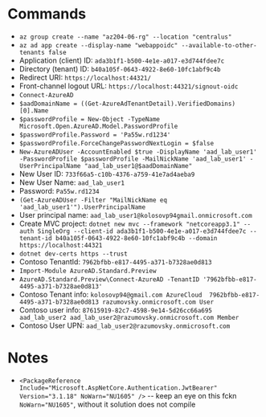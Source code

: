 # Commands

- `az group create --name "az204-06-rg" --location "centralus"`
- `az ad app create --display-name "webappoidc" --available-to-other-tenants false`
- Application (client) ID: `ada3b1f1-b500-4e1e-a017-e3d744fdee7c`
- Directory (tenant) ID: `b40a105f-0643-4922-8e60-10fc1abf9c4b`
- Redirect URI: `https://localhost:44321/`
- Front-channel logout URL: `https://localhost:44321/signout-oidc`
- `Connect-AzureAD`
- `$aadDomainName = ((Get-AzureAdTenantDetail).VerifiedDomains)[0].Name`
- `$passwordProfile = New-Object -TypeName Microsoft.Open.AzureAD.Model.PasswordProfile`
- `$passwordProfile.Password = 'Pa55w.rd1234'`
- `$passwordProfile.ForceChangePasswordNextLogin = $false`
- `New-AzureADUser -AccountEnabled $true -DisplayName 'aad_lab_user1' -PasswordProfile $passwordProfile -MailNickName 'aad_lab_user1' -UserPrincipalName "aad_lab_user1@$aadDomainName"`
- New User ID: `733f66a5-c10b-4376-a759-41e7ad4aeba9`
- New User Name: `aad_lab_user1`
- Password: `Pa55w.rd1234`
- `(Get-AzureADUser -Filter "MailNickName eq 'aad_lab_user1'").UserPrincipalName`
- User principal name: `aad_lab_user1@kolosovp94gmail.onmicrosoft.com`
- Create MVC project: `dotnet new mvc --framework "netcoreapp3.1" --auth SingleOrg --client-id ada3b1f1-b500-4e1e-a017-e3d744fdee7c --tenant-id b40a105f-0643-4922-8e60-10fc1abf9c4b --domain https://localhost:44321`
- `dotnet dev-certs https --trust`
- Contoso TenantId: `7962bfbb-e817-4495-a371-b7328ae0d813`
- `Import-Module AzureAD.Standard.Preview`
- `AzureAD.Standard.Preview\Connect-AzureAD -TenantID '7962bfbb-e817-4495-a371-b7328ae0d813'`
- Contoso Tenant info: `kolosovp94@gmail.com AzureCloud  7962bfbb-e817-4495-a371-b7328ae0d813 razumovsky.onmicrosoft.com User`
- Contoso user info: `87615919-82c7-4598-9e14-5d26cc66a695 aad_lab_user2 aad_lab_user2@razumovsky.onmicrosoft.com Member`
- Contoso User UPN: `aad_lab_user2@razumovsky.onmicrosoft.com`


# Notes

- `<PackageReference Include="Microsoft.AspNetCore.Authentication.JwtBearer" Version="3.1.18" NoWarn="NU1605" />` -- keep an eye on this fckn `NoWarn="NU1605"`, without it solution does not compile